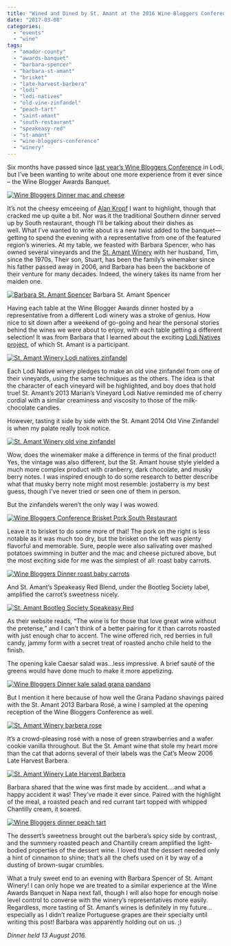 ```yaml
---
title: "Wined and Dined by St. Amant at the 2016 Wine Bloggers Conference"
date: "2017-03-08"
categories:
  - "events"
  - "wine"
tags:
  - "amador-county"
  - "awards-banquet"
  - "barbara-spencer"
  - "barbara-st-amant"
  - "brisket"
  - "late-harvest-barbera"
  - "lodi"
  - "lodi-natives"
  - "old-vine-zinfandel"
  - "peach-tart"
  - "saint-amant"
  - "south-restaurant"
  - "speakeasy-red"
  - "st-amant"
  - "wine-bloggers-conference"
  - "winery"
---
```


Six months have passed since [last year’s Wine Bloggers Conference](http://thegourmez.com/category/beer-wine-sake-review/wine-bloggers-conference-2016/) in Lodi, but I’ve been wanting to write about one more experience from it ever since – the Wine Blogger Awards Banquet.

[![Wine Bloggers Dinner mac and cheese](http://s3.amazonaws.com/thegourmez-wpmedia/2017/03/2016-WBC-103-500x333.jpg)](http://s3.amazonaws.com/thegourmez-wpmedia/2017/03/2016-WBC-103.jpg)

It’s not the cheesy emceeing of [Alan Kropf](http://www.alankropf.com/index.php) I want to highlight, though that cracked me up quite a bit. Nor was it the traditional Southern dinner served up by South restaurant, though I’ll be talking about their dishes as well. What I’ve wanted to write about is a new twist added to the banquet—getting to spend the evening with a representative from one of the featured region’s wineries. At my table, we feasted with Barbara Spencer, who has owned several vineyards and the [St. Amant Winery](http://www.stamantwine.com/About-Us/People) with her husband, Tim, since the 1970s. Their son, Stuart, has been the family’s winemaker since his father passed away in 2006, and Barbara has been the backbone of their venture for many decades. Indeed, the winery takes its name from her maiden one.




<div class="caption">

[![Barbara St. Amant Spencer](http://s3.amazonaws.com/thegourmez-wpmedia/2017/03/2016-WBC-111-333x500.jpg)](http://s3.amazonaws.com/thegourmez-wpmedia/2017/03/2016-WBC-111.jpg) Barbara St. Amant Spencer</div>


Having each table at the Wine Blogger Awards dinner hosted by a representative from a different Lodi winery was a stroke of genius. How nice to sit down after a weekend of go-going and hear the personal stories behind the wines we were about to enjoy, with each table getting a different selection! It was from Barbara that I learned about the exciting [Lodi Natives project](http://www.lodinative.com/), of which St. Amant is a participant.

[![St. Amant Winery Lodi natives zinfandel](http://s3.amazonaws.com/thegourmez-wpmedia/2017/03/2016-WBC-101-333x500.jpg)](http://s3.amazonaws.com/thegourmez-wpmedia/2017/03/2016-WBC-101.jpg)

Each Lodi Native winery pledges to make an old vine zinfandel from one of their vineyards, using the same techniques as the others. The idea is that the character of each vineyard will be highlighted, and boy does that hold true! St. Amant’s 2013 Marian’s Vineyard Lodi Native reminded me of cherry cordial with a similar creaminess and viscosity to those of the milk-chocolate candies.

However, tasting it side by side with the St. Amant 2014 Old Vine Zinfandel is when my palate really took notice.

[![St. Amant Winery old vine zinfandel](http://s3.amazonaws.com/thegourmez-wpmedia/2017/03/2016-WBC-106-333x500.jpg)](http://s3.amazonaws.com/thegourmez-wpmedia/2017/03/2016-WBC-106.jpg)

Wow, does the winemaker make a difference in terms of the final product! Yes, the vintage was also different, but the St. Amant house style yielded a much more complex product with cranberry, dark chocolate, and musky berry notes. I was inspired enough to do some research to better describe what that musky berry note might most resemble: jostaberry is my best guess, though I’ve never tried or seen one of them in person.

But the zinfandels weren’t the only way I was wowed.

[![Wine Bloggers Conference Brisket Pork South Restaurant](http://s3.amazonaws.com/thegourmez-wpmedia/2017/03/2016-WBC-105-500x333.jpg)](http://s3.amazonaws.com/thegourmez-wpmedia/2017/03/2016-WBC-105.jpg)

Leave it to brisket to do some more of that! The pork on the right is less notable as it was much too dry, but the brisket on the left was plenty flavorful and memorable. Sure, people were also salivating over mashed potatoes swimming in butter and the mac and cheese pictured above, but the most exciting side for me was the simplest of all: roast baby carrots.

[![Wine Bloggers Dinner roast baby carrots](http://s3.amazonaws.com/thegourmez-wpmedia/2017/03/2016-WBC-104-500x319.jpg)](http://s3.amazonaws.com/thegourmez-wpmedia/2017/03/2016-WBC-104.jpg)

And St. Amant’s Speakeasy Red Blend, under the Bootleg Society label, amplified the carrot’s sweetness nicely.

[![St. Amant Bootleg Society Speakeasy Red](http://s3.amazonaws.com/thegourmez-wpmedia/2017/03/2016-WBC-098-500x333.jpg)](http://s3.amazonaws.com/thegourmez-wpmedia/2017/03/2016-WBC-098.jpg)

As their website reads, “The wine is for those that love great wine without the pretense,” and I can’t think of a better pairing for it than carrots roasted with just enough char to accent. The wine offered rich, red berries in full candy, jammy form with a secret treat of roasted ancho chile held to the finish.

The opening kale Caesar salad was…less impressive. A brief sauté of the greens would have done much to make it more appetizing.

[![Wine Bloggers Dinner kale salad grana pandano](http://s3.amazonaws.com/thegourmez-wpmedia/2017/03/2016-WBC-095-500x333.jpg)](http://s3.amazonaws.com/thegourmez-wpmedia/2017/03/2016-WBC-095.jpg)

But I mention it here because of how well the Grana Padano shavings paired with the St. Amant 2013 Barbara Rosé, a wine I sampled at the opening reception of the Wine Bloggers Conference as well.

[![St. Amant Winery barbera rose](http://s3.amazonaws.com/thegourmez-wpmedia/2017/03/2016-WBC-019-333x500.jpg)](http://s3.amazonaws.com/thegourmez-wpmedia/2017/03/2016-WBC-019.jpg)

It’s a crowd-pleasing rosé with a nose of green strawberries and a wafer cookie vanilla throughout. But the St. Amant wine that stole my heart more than the cat that adorns several of their labels was the Cat’s Meow 2006 Late Harvest Barbera.

[![St. Amant Winery Late Harvest Barbera](http://s3.amazonaws.com/thegourmez-wpmedia/2017/03/2016-WBC-110-333x500.jpg)](http://s3.amazonaws.com/thegourmez-wpmedia/2017/03/2016-WBC-110.jpg)

Barbara shared that the wine was first made by accident….and what a happy accident it was! They’ve made it ever since. Paired with the highlight of the meal, a roasted peach and red currant tart topped with whipped Chantilly cream, it soared.

[![Wine Bloggers dinner peach tart](http://s3.amazonaws.com/thegourmez-wpmedia/2017/03/2016-WBC-109-500x396.jpg)](http://s3.amazonaws.com/thegourmez-wpmedia/2017/03/2016-WBC-109.jpg)

The dessert’s sweetness brought out the barbera’s spicy side by contrast, and the summery roasted peach and Chantilly cream amplified the light-bodied properties of the dessert wine. I loved that the dessert needed only a hint of cinnamon to shine; that’s all the chefs used on it by way of a dusting of brown-sugar crumbles.

What a truly sweet end to an evening with Barbara Spencer of St. Amant Winery! I can only hope we are treated to a similar experience at the Wine Awards Banquet in Napa next fall, though I will also hope for enough noise level control to converse with the winery’s representatives more easily. Regardless, more tasting of St. Amant’s wines is definitely in my future…especially as I didn’t realize Portuguese grapes are their specialty until writing this post! Barbara was apparently holding out on us. ;)

_Dinner held 13 August 2016._
